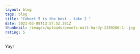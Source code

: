 ```yaml
---
layout: blog
tags: blog
title: "Cohort 5 is the best - take 2 "
date: 2021-03-08T13:57:52.281Z
thumbnail: /images/uploads/pexels-matt-hardy-2309266-1-.jpg
rating: 5
---
```

Yay!